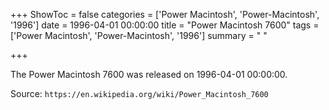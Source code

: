 +++
ShowToc = false
categories = ['Power Macintosh', 'Power-Macintosh', '1996']
date = 1996-04-01 00:00:00
title = "Power Macintosh 7600"
tags = ['Power Macintosh', 'Power-Macintosh', '1996']
summary = " "

+++

The Power Macintosh 7600 was released on 1996-04-01 00:00:00.

Source: `https://en.wikipedia.org/wiki/Power_Macintosh_7600`


